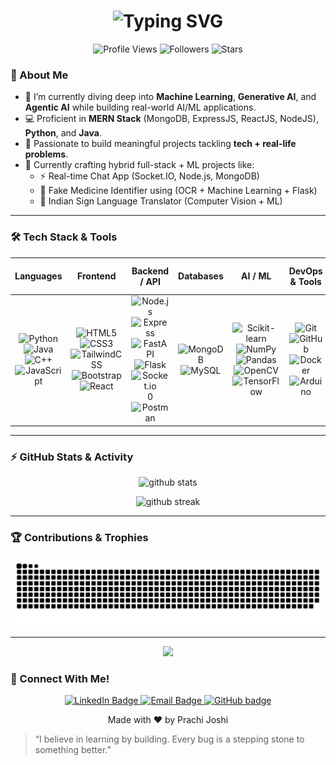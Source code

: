 <!-- PROFILE HEADER -->
<h1 align="center">
  <img src="https://readme-typing-svg.herokuapp.com?font=Montserrat&weight=700&size=32&duration=3500&color=57C7FF&center=true&vCenter=true&lines=Hi+I%27m+Prachi+Joshi+%F0%9F%99%8F;Full+Stack+Developer+%F0%9F%92%BB;AI+%26+ML+Enthusiast;Open+Source+Fanatic+%F0%9F%92%96;" alt="Typing SVG" /><br>
</h1>

<!-- PROFILE BADGES  -->
<p align="center">
  <img alt="Profile Views" src="https://komarev.com/ghpvc/?username=praaachii4596&style=flat&color=orange"/>
  <img alt="Followers" src="https://img.shields.io/github/followers/praaachii4596?style=social"/>
  <img alt="Stars" src="https://img.shields.io/github/stars/praaachii4596?style=social"/>
</p>


### 🚀 About Me

- 🧠 I’m currently diving deep into **Machine Learning**, **Generative AI**, and **Agentic AI** while building real-world AI/ML applications.
- 💻 Proficient in **MERN Stack** (MongoDB, ExpressJS, ReactJS, NodeJS), **Python**, and **Java**.
- 💬 Passionate to build meaningful projects tackling **tech + real-life problems**.
- 🌱 Currently crafting hybrid full-stack + ML projects like:
  - ⚡ Real-time Chat App (Socket.IO, Node.js, MongoDB)
  - 🏥 Fake Medicine Identifier using (OCR + Machine Learning + Flask)
  - 🤟 Indian Sign Language Translator (Computer Vision + ML)

---

### 🛠️ Tech Stack & Tools

| **Languages** | **Frontend** | **Backend / API** | **Databases** | **AI / ML** | **DevOps & Tools** | **Design & Docs** |
| :---: | :---: | :---: | :---: | :---: | :---: | :---: |
| ![Python](https://img.shields.io/badge/Python-3776AB?style=flat&logo=python&logoColor=white) <br> ![Java](https://img.shields.io/badge/Java-007396?style=flat&logo=java&logoColor=white) <br> ![C++](https://img.shields.io/badge/C++-00599C?style=flat&logo=c%2B%2B&logoColor=white) <br> ![JavaScript](https://img.shields.io/badge/JavaScript-F7DF1E?style=flat&logo=javascript&logoColor=black) | ![HTML5](https://img.shields.io/badge/HTML5-E34F26?style=flat&logo=html5&logoColor=white) <br> ![CSS3](https://img.shields.io/badge/CSS3-1572B6?style=flat&logo=css3&logoColor=white) <br> ![TailwindCSS](https://img.shields.io/badge/Tailwind_CSS-06B6D4?style=flat&logo=tailwind-css&logoColor=white) <br> ![Bootstrap](https://img.shields.io/badge/Bootstrap-7952B3?style=flat&logo=bootstrap&logoColor=white) <br> ![React](https://img.shields.io/badge/React-20232A?style=flat&logo=react&logoColor=61DAFB) | ![Node.js](https://img.shields.io/badge/Node.js-339933?style=flat&logo=node.js&logoColor=white) <br> ![Express](https://img.shields.io/badge/Express.js-000000?style=flat&logo=express&logoColor=white) <br> ![FastAPI](https://img.shields.io/badge/FastAPI-009688?style=flat&logo=fastapi&logoColor=white) <br> ![Flask](https://img.shields.io/badge/Flask-000000?style=flat&logo=flask&logoColor=white) <br> ![Socket.io](https://img.shields.io/badge/Socket.io-010101?style=flat&logo=socket.io&logoColor=white) <br> 0![Postman](https://img.shields.io/badge/Postman-FF6C37?style=flat&logo=postman&logoColor=white) | ![MongoDB](https://img.shields.io/badge/MongoDB-4EA94B?style=flat&logo=mongodb&logoColor=white) <br> ![MySQL](https://img.shields.io/badge/MySQL-4479A1?style=flat&logo=mysql&logoColor=white) | ![Scikit-learn](https://img.shields.io/badge/scikit--learn-F7931E?style=flat) <br> ![NumPy](https://img.shields.io/badge/NumPy-013243?style=flat&logo=NumPy&logoColor=white) <br> ![Pandas](https://img.shields.io/badge/Pandas-150458?style=flat&logo=pandas&logoColor=white) <br> ![OpenCV](https://img.shields.io/badge/OpenCV-5C3EE8?style=flat&logo=opencv&logoColor=white) <br> ![TensorFlow](https://img.shields.io/badge/TensorFlow-FF6F00?style=flat&logo=tensorflow&logoColor=white) | ![Git](https://img.shields.io/badge/Git-F05032?style=flat&logo=git&logoColor=white) <br> ![GitHub](https://img.shields.io/badge/GitHub-181717?style=flat&logo=github&logoColor=white) <br> ![Docker](https://img.shields.io/badge/Docker-2496ED?style=flat&logo=docker&logoColor=white) <br> ![Arduino](https://img.shields.io/badge/Arduino-00979D?style=flat&logo=arduino&logoColor=white) | ![Figma](https://img.shields.io/badge/Figma-F24E1E?style=flat&logo=figma&logoColor=white) <br> ![Canva](https://img.shields.io/badge/Canva-00C4CC?style=flat&logo=canva&logoColor=white) <br> ![LaTeX](https://img.shields.io/badge/LaTeX-008080?style=flat&logo=latex&logoColor=white) |


---

### ⚡ GitHub Stats & Activity

<p align="center">
  <img src="https://github-readme-stats.vercel.app/api?username=praaachii4596&show_icons=true&theme=radical&count_private=true" alt="github stats" />
</p>

<p align="center">
  <img src="https://github-readme-streak-stats.herokuapp.com/?user=praaachii4596&theme=radical" alt="github streak" />
</p>

---

### 🏆 Contributions & Trophies

<!-- CONTRIBUTION SNAKE ANIMATION -->
<p align="center">
  <img src="https://raw.githubusercontent.com/Platane/snk/output/github-contribution-grid-snake.svg" alt="Contribution Snake" />
</p>

<!-- GITHUB TROPHIES 
<p align="center">
  <img src="https://github-profile-trophy.vercel.app/?username=praaachii4596&theme=onestar&column=6&margin-w=10&no-frame=true" alt="GitHub Trophies" />
</p>
-->

<!-- CONTRIBUTION GRAPH
<p align="center">
  <img src="https://github-readme-activity-graph.cyclic.app/graph?username=praaachii4596&bg_color=0d1117&color=f5a623&line=00bfff&point=22d3ee&area=true&custom_title=Activity%20Graph" alt="activity_graph" />
</p>
 -->

<!--
### 🏅 Open Source Activity

<p align="center">
  <img src="https://github-readme-activity-graph.cyclic.app/graph?username=praaachii4596&bg_color=1d2532&color=ff6600&line=00bfff&point=803bff&area=true&custom_title=20Activity%20Graph&exclude_repo=github-readme-stats,github-readme-activity-graph" alt="activity_graph" />
</p>
-->

<!-- ACTIVITY GRAPH
<p align="center"> <img src="https://api.daily.dev/devcards/4c201de528ee4bfeb209f2e3e884a4ef.png?r=rvu" width="300" alt="dev.to card"/></p>
-->

---

<!-- ANIMATED WAVE -->
<p align="center">
  <img src="https://capsule-render.vercel.app/api?type=waving&height=120&color=ff6f61&section=header&text=Code%20Makes%20Magic!&fontSize=32&fontAlignY=30&animation=twinkling" />
</p>


### 🔗 Connect With Me!

<p align="center">
  <a href="https://www.linkedin.com/in/prachi-joshi-4596z" target="_blank">
    <img src="https://img.shields.io/badge/LinkedIn-%230077B5.svg?style=for-the-badge&logo=linkedin&logoColor=white" alt="LinkedIn Badge"/>
  </a>
  <a href="mailto:prachijoshi469@gmail.com" target="_blank">
    <img src="https://img.shields.io/badge/Email-D14836.svg?style=for-the-badge&logo=gmail&logoColor=white" alt="Email Badge"/>
  </a>
  <a href="https://github.com/praaachii4596" target="_blank">
    <img src="https://img.shields.io/badge/GitHub-181717.svg?style=for-the-badge&logo=github&logoColor=white" alt="GitHub badge"/>
  </a>
</p>

<p align="center">Made with ❤️ by Prachi Joshi</p>


> “I believe in learning by building. Every bug is a stepping stone to something better.”  
